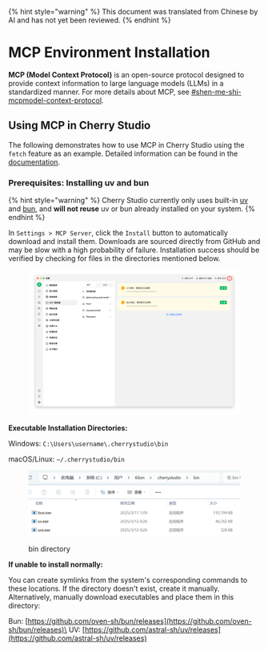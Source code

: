 
{% hint style="warning" %}
This document was translated from Chinese by AI and has not yet been reviewed.
{% endhint %}

# MCP Environment Installation

**MCP (Model Context Protocol)** is an open-source protocol designed to provide context information to large language models (LLMs) in a standardized manner. For more details about MCP, see [#shen-me-shi-mcpmodel-context-protocol](../../question-contact/knowledge.md#shen-me-shi-mcpmodel-context-protocol "mention").

## Using MCP in Cherry Studio

The following demonstrates how to use MCP in Cherry Studio using the `fetch` feature as an example. Detailed information can be found in the [documentation](https://github.com/modelcontextprotocol/servers/tree/main/src/fetch).

### **Prerequisites: Installing uv and bun**

{% hint style="warning" %}
Cherry Studio currently only uses built-in [uv](https://github.com/astral-sh/uv) and [bun](https://github.com/oven-sh/bun), and **will not reuse** uv or bun already installed on your system.
{% endhint %}

In `Settings > MCP Server`, click the `Install` button to automatically download and install them. Downloads are sourced directly from GitHub and may be slow with a high probability of failure. Installation success should be verified by checking for files in the directories mentioned below.

<figure><img src="../../.gitbook/assets/image (2) (1).png" alt=""><figcaption></figcaption></figure>

**Executable Installation Directories:**

Windows: `C:\Users\username\.cherrystudio\bin`

macOS/Linux: `~/.cherrystudio/bin`

<figure><img src="../../.gitbook/assets/MCP-cherrystudio_bin_文件夹.png" alt=""><figcaption><p>bin directory</p></figcaption></figure>

**If unable to install normally:**

You can create symlinks from the system's corresponding commands to these locations. If the directory doesn't exist, create it manually. Alternatively, manually download executables and place them in this directory:

Bun: [https://github.com/oven-sh/bun/releases](https://github.com/oven-sh/bun/releases)\
UV: [https://github.com/astral-sh/uv/releases](https://github.com/astral-sh/uv/releases)